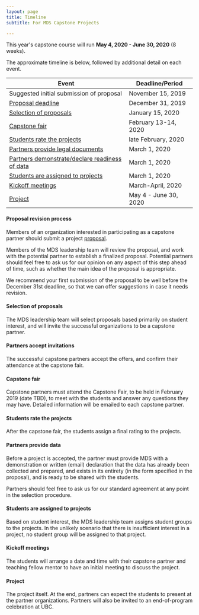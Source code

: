 ```yaml
---
layout: page
title: Timeline
subtitle: For MDS Capstone Projects

---
```


This year's capstone course will run __May 4, 2020 - June 30, 2020__ (8 weeks).

The approximate timeline is below, followed by additional detail on each event.

| Event | Deadline/Period |
| ----- | ---- |
| Suggested initial submission of proposal | November 15, 2019 |
| [Proposal deadline](#proposal-revision-process) | December 31, 2019  |
| [Selection of proposals](#selection-of-proposals) | January 15, 2020   |
| [Capstone fair](#capstone-fair)       | February 13-14, 2020 |
| [Students rate the projects](#students-rate-the-projects)  | late February, 2020 |
| [Partners provide legal documents](#partners-provide-legal-documents-and-declare-conflicts-of-interest) | March 1, 2020  |
| [Partners demonstrate/declare readiness of data](#partners-provide-data)  | March 1, 2020 |
| [Students are assigned to projects](#students-are-assigned-to-projects) | March 1, 2020  |
| [Kickoff meetings](#kickoff-meetings)    | March-April, 2020 |
| [Project](#project) | May 4 - June 30, 2020 |

#### Proposal revision process

Members of an organization interested in participating as a capstone partner should submit a project [proposal](https://ubc-mds.github.io/capstone/partner_info/#proposals).

Members of the MDS leadership team will review the proposal, and work with the potential partner to establish a finalized proposal. Potential partners should feel free to ask us for our opinion on any aspect of this step ahead of time, such as whether the main idea of the proposal is appropriate.

We recommend your first submission of the proposal to be well before the December 31st deadline, so that we can offer suggestions in case it needs revision.

#### Selection of proposals

The MDS leadership team will select proposals based primarily on student interest, and will invite the successful organizations to be a capstone partner.

#### Partners accept invitations

The successful capstone partners accept the offers, and confirm their attendance at the capstone fair.

#### Capstone fair

Capstone partners must attend the Capstone Fair, to be held in February 2019 (date TBD), to meet with the students and answer any questions they may have. Detailed information will be emailed to each capstone partner.


#### Students rate the projects

After the capstone fair, the students assign a final rating to the projects.


#### Partners provide data

Before a project is accepted, the partner must provide MDS with a demonstration or written (email) declaration that the data has already been collected and prepared, and exists in its entirety (in the form specified in the proposal), and is ready to be shared with the students.

Partners should feel free to ask us for our standard agreement at any point in the selection procedure.

#### Students are assigned to projects

Based on student interest, the MDS leadership team assigns student groups to the projects. In the unlikely scenario that there is insufficient interest in a project, no student group will be assigned to that project.

#### Kickoff meetings

The students will arrange a date and time with their capstone partner and teaching fellow mentor to have an initial meeting to discuss the project.

#### Project

The project itself. At the end, partners can expect the students to present at the partner organizations. Partners will also be invited to an end-of-program celebration at UBC.
